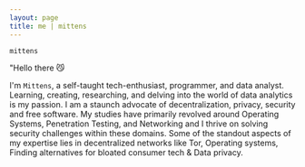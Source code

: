 ```yaml
---
layout: page
title: me | mittens
---
```


```term
mittens
```

"Hello there 😼

I'm `Mittens`, a self-taught tech-enthusiast, programmer, and data analyst. Learning, creating, researching, 
and delving into the world of data analytics is my passion. I am a staunch advocate of decentralization, privacy, security
and free software. My studies have primarily revolved around Operating Systems, Penetration Testing, and Networking 
and I thrive on solving security challenges within these domains.
Some of the standout aspects of my expertise lies in decentralized networks like Tor, Operating systems, Finding
alternatives for bloated consumer tech & Data privacy.


